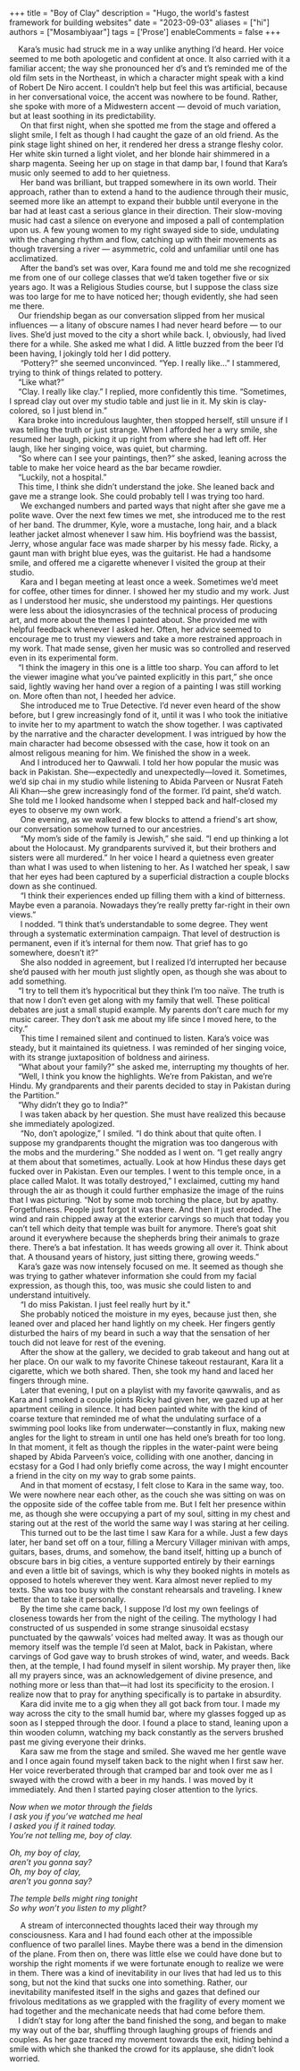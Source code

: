 +++
title = "Boy of Clay"
description = "Hugo, the world's fastest framework for building websites"
date = "2023-09-03"
aliases = ["hi"]
authors = ["Mosambiyaar"]
tags = ['Prose']
enableComments = false
+++

&nbsp;&nbsp;&nbsp;&nbsp;Kara’s music had struck me in a way unlike anything I’d heard. Her voice seemed to me both apologetic and confident at once. It also carried with it a familiar accent; the way she pronounced her d’s and t’s reminded me of the old film sets in the Northeast, in which a character might speak with a kind of Robert De Niro accent. I couldn’t help but feel this was artificial, because in her conversational voice, the accent was nowhere to be found. Rather, she spoke with more of a Midwestern accent — devoid of much variation, but at least soothing in its predictability. \
&nbsp;&nbsp;&nbsp;&nbsp; On that first night, when she spotted me from the stage and offered a slight smile, I felt as though I had caught the gaze of an old friend. As the pink stage light shined on her, it rendered her dress a strange fleshy color. Her white skin turned a light violet, and her blonde hair shimmered in a sharp magenta. Seeing her up on stage in that damp bar, I found that Kara’s music only seemed to add to her quietness. \
&nbsp;&nbsp;&nbsp;&nbsp; Her band was brilliant, but trapped somewhere in its own world. Their approach, rather than to extend a hand to the audience through their music, seemed more like an attempt to expand their bubble until everyone in the bar had at least cast a serious glance in their direction. Their slow-moving music had cast a silence on everyone and imposed a pall of contemplation upon us. A few young women to my right swayed side to side, undulating with the changing rhythm and flow, catching up with their movements as though traversing a river — asymmetric, cold and unfamiliar until one has acclimatized. \
&nbsp;&nbsp;&nbsp;&nbsp; After the band’s set was over, Kara found me and told me she recognized me from one of our college classes that we’d taken together five or six years ago. It was a Religious Studies course, but I suppose the class size was too large for me to have noticed her; though evidently, she had seen me there.\
&nbsp;&nbsp;&nbsp;&nbsp;Our friendship began as our conversation slipped from her musical influences — a litany of obscure names I had never heard before — to our lives. She’d just moved to the city a short while back. I, obviously, had lived there for a while. She asked me what I did. A little buzzed from the beer I’d been having, I jokingly told her I did pottery. \
&nbsp;&nbsp;&nbsp;&nbsp; “Pottery?” she seemed unconvinced.
“Yep. I really like…” I stammered, trying to think of things related to pottery. \
&nbsp;&nbsp;&nbsp;&nbsp;“Like what?” \
&nbsp;&nbsp;&nbsp;&nbsp;“Clay. I really like clay.” I replied, more confidently this time. “Sometimes, I spread clay out over my studio table and just lie in it. My skin is clay-colored, so I just blend in.”\
&nbsp;&nbsp;&nbsp;&nbsp;Kara broke into incredulous laughter, then stopped herself, still unsure if I was telling the truth or just strange. When I afforded her a wry smile, she resumed her laugh, picking it up right from where she had left off. Her laugh, like her singing voice, was quiet, but charming.\
&nbsp;&nbsp;&nbsp;&nbsp;“So where can I see your paintings, then?” she asked, leaning across the table to make her voice heard as the bar became rowdier. \
&nbsp;&nbsp;&nbsp;&nbsp;“Luckily, not a hospital.”\
&nbsp;&nbsp;&nbsp;&nbsp;This time, I think she didn’t understand the joke. She leaned back and gave me a strange look. She could probably tell I was trying too hard. \
&nbsp;&nbsp;&nbsp;&nbsp; We exchanged numbers and parted ways that night after she gave me a polite wave.
Over the next few times we met, she introduced me to the rest of her band. The drummer, Kyle, wore a mustache, long hair, and a black leather jacket almost whenever I saw him. His boyfriend was the bassist, Jerry, whose angular face was made sharper by his messy fade. Ricky, a gaunt man with bright blue eyes, was the guitarist. He had a handsome smile, and offered me a cigarette whenever I visited the group at their studio. \
&nbsp;&nbsp;&nbsp;&nbsp; Kara and I began meeting at least once a week. Sometimes we’d meet for coffee, other times for dinner. I showed her my studio and my work. Just as I understood her music, she understood my paintings. Her questions were less about the idiosyncrasies of the technical process of producing art, and more about the themes I painted about. She provided me with helpful feedback whenever I asked her. Often, her advice seemed to encourage me to trust my viewers and take a more restrained approach in my work. That made sense, given her music was so controlled and reserved even in its experimental form. \
&nbsp;&nbsp;&nbsp;&nbsp;“I think the imagery in this one is a little too sharp. You can afford to let the viewer imagine what you’ve painted explicitly in this part,” she once said, lightly waving her hand over a region of a painting I was still working on. More often than not, I heeded her advice. \
&nbsp;&nbsp;&nbsp;&nbsp; She introduced me to True Detective. I’d never even heard of the show before, but I grew increasingly fond of it, until it was I who took the initiative to invite her to my apartment to watch the show together. I was captivated by the narrative and the character development. I was intrigued by how the main character had become obsessed with the case, how it took on an almost religous meaning for him. We finished the show in a week. \
&nbsp;&nbsp;&nbsp;&nbsp; And I introduced her to Qawwali. I told her how popular the music was back in Pakistan. She—expectedly and unexpectedly—loved it. Sometimes, we’d sip chai in my studio while listening to Abida Parveen or Nusrat Fateh Ali Khan—she grew increasingly fond of the former. I’d paint, she’d watch. She told me I looked handsome when I stepped back and half-closed my eyes to observe my own work. \
&nbsp;&nbsp;&nbsp;&nbsp; One evening, as we walked a few blocks to attend a friend's art show, our conversation somehow turned to our ancestries. \
&nbsp;&nbsp;&nbsp;&nbsp; “My mom’s side of the family is Jewish,” she said. “I end up thinking a lot about the Holocaust. My grandparents survived it, but their brothers and sisters were all murdered.” In her voice I heard a quietness even greater than what I was used to when listening to her. As I watched her speak, I saw that her eyes had been captured by a superficial distraction a couple blocks down as she continued. \
&nbsp;&nbsp;&nbsp;&nbsp; “I think their experiences ended up filling them with a kind of bitterness. Maybe even a paranoia. Nowadays they’re really pretty far-right in their own views.”\
&nbsp;&nbsp;&nbsp;&nbsp; I nodded. “I think that’s understandable to some degree. They went through a systematic extermination campaign. That level of destruction is permanent, even if it’s internal for them now. That grief has to go somewhere, doesn’t it?”\
&nbsp;&nbsp;&nbsp;&nbsp; She also nodded in agreement, but I realized I’d interrupted her because she’d paused with her mouth just slightly open, as though she was about to add something.\
&nbsp;&nbsp;&nbsp;&nbsp;“I try to tell them it’s hypocritical but they think I’m too naïve. The truth is that now I don’t even get along with my family that well. These political debates are just a small stupid example. My parents don’t care much for my music career. They don’t ask me about my life since I moved here, to the city.”\
&nbsp;&nbsp;&nbsp;&nbsp; This time I remained silent and continued to listen. Kara’s voice was steady, but it maintained its quietness. I was reminded of her singing voice, with its strange juxtaposition of boldness and airiness.\
&nbsp;&nbsp;&nbsp;&nbsp;“What about your family?” she asked me, interrupting my thoughts of her.\
&nbsp;&nbsp;&nbsp;&nbsp;“Well, I think you know the highlights. We’re from Pakistan, and we’re Hindu. My grandparents and their parents decided to stay in Pakistan during the Partition.” \
&nbsp;&nbsp;&nbsp;&nbsp;“Why didn’t they go to India?” \
&nbsp;&nbsp;&nbsp;&nbsp; I was taken aback by her question. She must have realized this because she immediately apologized. \
&nbsp;&nbsp;&nbsp;&nbsp; “No, don’t apologize,” I smiled. “I do think about that quite often. I suppose my grandparents thought the migration was too dangerous with the mobs and the murdering.” She nodded as I went on. “I get really angry at them about that sometimes, actually. Look at how Hindus these days get fucked over in Pakistan. Even our temples. I went to this temple once, in a place called Malot. It was totally destroyed,” I exclaimed, cutting my hand through the air as though it could further emphasize the image of the ruins that I was picturing. “Not by some mob torching the place, but by apathy. Forgetfulness. People just forgot it was there. And then it just eroded. The wind and rain chipped away at the exterior carvings so much that today you can’t tell which deity that temple was built for anymore. There’s goat shit around it everywhere because the shepherds bring their animals to graze there. There’s a bat infestation. It has weeds growing all over it. Think about that. A thousand years of history, just sitting there, growing weeds.” \
&nbsp;&nbsp;&nbsp;&nbsp;Kara’s gaze was now intensely focused on me. It seemed as though she was trying to gather whatever information she could from my facial expression, as though this, too, was music she could listen to and understand intuitively. \
&nbsp;&nbsp;&nbsp;&nbsp; “I do miss Pakistan. I just feel really hurt by it." \
&nbsp;&nbsp;&nbsp;&nbsp; She probably noticed the moisture in my eyes, because just then, she leaned over and placed her hand lightly on my cheek. Her fingers gently disturbed the hairs of my beard in such a way that the sensation of her touch did not leave for rest of the evening. \
&nbsp;&nbsp;&nbsp;&nbsp; After the show at the gallery, we decided to grab takeout and hang out at her place. On our walk to my favorite Chinese takeout restaurant, Kara lit a cigarette, which we both shared. Then, she took my hand and laced her fingers through mine. \
&nbsp;&nbsp;&nbsp;&nbsp; Later that evening, I put on a playlist with my favorite qawwalis, and as Kara and I smoked a couple joints Ricky had given her, we gazed up at her apartment ceiling in silence. It had been painted white with the kind of coarse texture that reminded me of what the undulating surface of a swimming pool looks like from underwater—constantly in flux, making new angles for the light to stream in until one has held one’s breath for too long. In that moment, it felt as though the ripples in the water-paint were being shaped by Abida Parveen’s voice, colliding with one another, dancing in ecstasy for a God I had only briefly come across, the way I might encounter a friend in the city on my way to grab some paints. \
&nbsp;&nbsp;&nbsp;&nbsp; And in that moment of ecstasy, I felt close to Kara in the same way, too. We were nowhere near each other, as the couch she was sitting on was on the opposite side of the coffee table from me. But I felt her presence within me, as though she were occupying a part of my soul, sitting in my chest and staring out at the rest of the world the same way I was staring at her ceiling. \
&nbsp;&nbsp;&nbsp;&nbsp; This turned out to be the last time I saw Kara for a while. Just a few days later, her band set off on a tour, filling a Mercury Villager minivan with amps, guitars, bases, drums, and somehow, the band itself, hitting up a bunch of obscure bars in big cities, a venture supported entirely by their earnings and even a little bit of savings, which is why they booked nights in motels as opposed to hotels wherever they went. Kara almost never replied to my texts. She was too busy with the constant rehearsals and traveling. I knew better than to take it personally. \
&nbsp;&nbsp;&nbsp;&nbsp; By the time she came back, I suppose I’d lost my own feelings of closeness towards her from the night of the ceiling. The mythology I had constructed of us suspended in some strange sinusoidal ecstasy punctuated by the qawwals’ voices had melted away. It was as though our memory itself was the temple I’d seen at Malot, back in Pakistan, where carvings of God gave way to brush strokes of wind, water, and weeds. Back then, at the temple, I had found myself in silent worship. My prayer then, like all my prayers since, was an acknowledgement of divine presence, and nothing more or less than that—it had lost its specificity to the erosion. I realize now that to pray for anything specifically is to partake in absurdity. \
&nbsp;&nbsp;&nbsp;&nbsp; Kara did invite me to a gig when they all got back from tour. I made my way across the city to the small humid bar, where my glasses fogged up as soon as I stepped through the door. I found a place to stand, leaning upon a thin wooden column, watching my back constantly as the servers brushed past me giving everyone their drinks. \
&nbsp;&nbsp;&nbsp;&nbsp; Kara saw me from the stage and smiled. She waved me her gentle wave and I once again found myself taken back to the night when I first saw her. Her voice reverberated through that cramped bar and took over me as I swayed with the crowd with a beer in my hands. I was moved by it immediately. And then I started paying closer attention to the lyrics. 

_Now when we motor through the fields \
I ask you if you’ve watched me heal \
I asked you if it rained today. \
You’re not telling me, boy of clay._
 
_Oh, my boy of clay, \
aren’t you gonna say? \
Oh, my boy of clay, \
aren’t you gonna say?_
 
_The temple bells might ring tonight \
So why won’t you listen to my plight?_
 
&nbsp;&nbsp;&nbsp;&nbsp; A stream of interconnected thoughts laced their way through my consciousness. Kara and I had found each other at the impossible confluence of two parallel lines. Maybe there was a bend in the dimension of the plane. From then on, there was little else we could have done but to worship the right moments if we were fortunate enough to realize we were in them. There was a kind of inevitability in our lives that had led us to this song, but not the kind that sucks one into something. Rather, our inevitability manifested itself in the sighs and gazes that defined our frivolous meditations as we grappled with the fragility of every moment we had together and the mechanicate needs that had come before them. \
&nbsp;&nbsp;&nbsp;&nbsp;I didn’t stay for long after the band finished the song, and began to make my way out of the bar, shuffling through laughing groups of friends and couples. As her gaze traced my movement towards the exit, hiding behind a smile with which she thanked the crowd for its applause, she didn’t look worried.